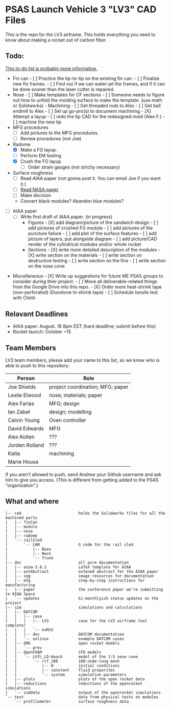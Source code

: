 [//]: # " vim: set nonumber tabstop=4: "

# PSAS Launch Vehicle 3 "LV3" CAD Files

This is the repo for the LV3 airframe. This holds everything you need to know about making a rocket out of carbon fiber.

## Todo:
[This to-do list is probably more informative.](https://drive.google.com/open?id=1f-Etqf3f5pUfQ_Xc_3bBB01bxaG66x3LiqV5aW0Z5N8)

- Fin can
		- [ ] Practice the tip-to-tip on the existing fin can.
		- [ ] Finalize new fin frames.
		- [ ] Find out if we can water-jet the frames, and if it can be done sooner than the laser cutter is repaired.
- Nose
		- [ ] Make templates for CF sections
				- [ ] Someone needs to figure out how to unfold the molding surface to make the template. (use math or Solidworks)
		- Machining
				- [ ] Get threaded rods to Alex
				- [ ] Get ball endmill to Alex
				- [ ] Set up go-pro(s) to document machining
		- [X] Attempt a layup
				- [ ] redo the tip CAD for the redesigned mold (Alex F.)
				- [ ] machine the new tip
- MFG procedures
	- [ ] Add pictures to the MFG procedures.
	- [ ] Review procedures (not Joe)
- Radome
	- [X] Make a FG layup. 
	- [ ] Perform EM testing
	- [X] Crush the FG layup
	    - [ ] Order strain gauges (not strictly necessary)
- Surface roughness
    - [ ] Read AIAA paper (not gonna post it. You can email Joe if you want it.)
    - [ ] [Read NASA paper](http://ntrs.nasa.gov/archive/nasa/casi.ntrs.nasa.gov/19660028009.pdf)
    - [ ] Make decision
	- Convert black modules? Abandon blue modules?
- [ ] AIAA paper
	- [ ] Write first draft of AIAA paper. (in progress)
		- Figures
				- [X] add diagram/picture of the sandwich design
				- [ ] add pictures of crushed FG module
				- [ ] add pictures of the puncture failure
				- [ ] add plot of the surface features
				- [ ] add picture of layers, put alongside diagram
				- [ ] add picture/CAD render of the cylindrical modules and/or whole rocket
		- Sections
				- [X] write more detailed description of the modules
				- [X] write section on the materials
				- [ ] write section on destructive testing
				- [ ] write section on the fins
				- [ ] write section on the nose cone
- Miscellaneous
		- [X] Write up suggestions for future ME PSAS groups to consider during thier project. 
		- [ ] Move all deliverable-related things from the Google Drive into this repo. 
		- [X] Order more heat-shrink tape (non-perforated) (Dunstone hi-shrink tape)
		- [ ] Schedule tensile test with Chinh

## Relavant Deadlines

* AIAA paper: August. 18 8pm EST (hard deadline; submit before this)
* Rocket launch: October ~15

## Team Members
LV3 team members, please add your name to this list, so we know who is able to push to this repository:

Person		|	Role
----------------|-----------
Joe Shields		|	project coordination; MFG; paper
Leslie Elwood	|	nose; materials; paper
Alex Farias		|	MFG; design
Ian Zabel		|	design; modelling
Calvin Young	|	Oven controller
David Edwards	|	MFG
Alex Kollen		|	???
Jorden Rolland	|	???
Katia 			|	machining
Marie House		|	

If you aren't allowed to push, send Andrew your Github username and ask him to give you access. (This is different from getting added to the PSAS "organization".)

## What and where

	|-- cad							holds the Solidworks files for all the machined parts
	|   |-- finCan
	|   |-- module
	|   |-- nose
	|   |-- radome
	|   `-- railSled
	|       `-- CAM					G code for the rail sled
	|           |-- Base
	|           |-- Neck
	|           `-- Trunk
	|-- doc							all pure documentation
	|   |-- aiaa-3.6.1				LaTeX template for AIAA
	|   |-- extAbstract				extened abstract for the AIAA paper
	|   |-- img						image resources for documentation
	|   |-- mfg						step-by-step instructions for manufacturing
	|   |-- paper					the conference paper we're submitting to AIAA Space
	|   `-- updates					bi-monthlyish status updates on the project
	|-- sim							simulations and calculations
	|   |-- DATCOM
	|   |   |-- case
	|   |   |   |-- LV3				case for the LV3 airframe (not complete)
	|   |   |   `-- exMiG
	|   |   |-- doc					DATCOM documentation
	|   |   `-- exlinux				example DATCOM cases
	|   |-- ORK						open rocket models
	|   |   `-- prev
	|   |-- OpenFOAM				CFD models
	|   |   `-- LV3\_LD-Haack		model of the 1:5 nose cone
	|   |       `-- rcf_100			100-node-long mesh
	|   |           |-- 0			initial conditions
	|   |           |-- constant	fluid properites
	|   |           `-- system		simulation parameters
	|   |-- plots					plots of the open rocket data
	|   |-- reductions				reductions of the openrocket simulations
	|   `-- simData					output of the openrocket simulations
	`-- test						data from physical tests on modules
	    `-- profilometer			surface roughness data
